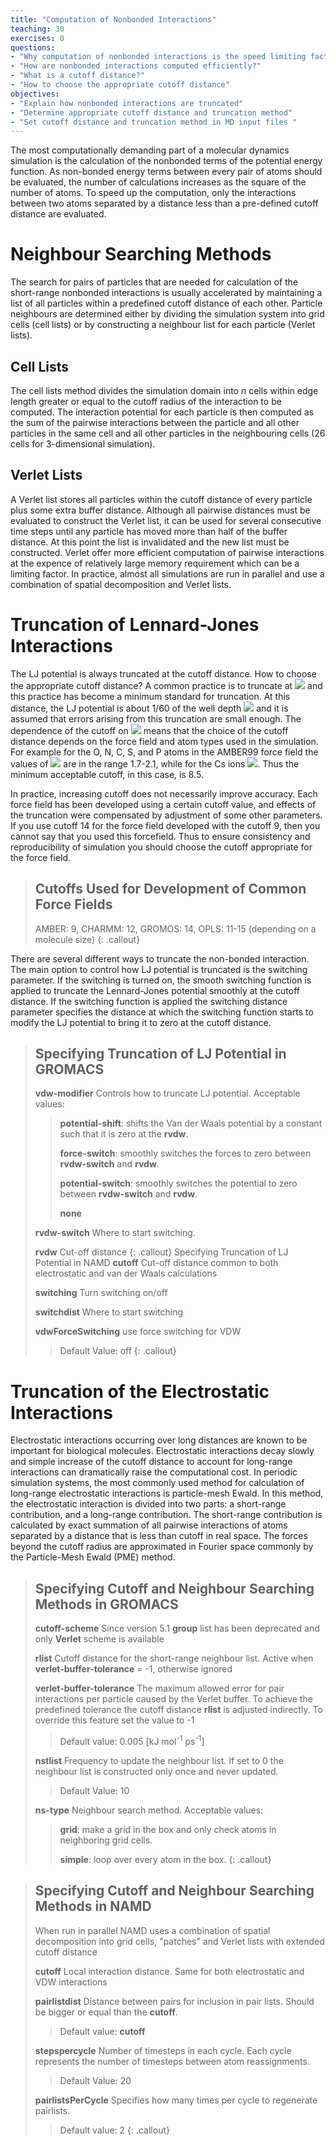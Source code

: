 ```yaml
---
title: "Computation of Nonbonded Interactions"
teaching: 30
exercises: 0
questions:
- "Why computation of nonbonded interactions is the speed limiting factor?"
- "How are nonbonded interactions computed efficiently?"
- "What is a cutoff distance?"
- "How to choose the appropriate cutoff distance"
objectives:
- "Explain how nonbonded interactions are truncated"
- "Determine appropriate cutoff distance and truncation method"
- "Set cutoff distance and truncation method in MD input files "
---
```


The most computationally demanding part of a molecular dynamics simulation is the calculation of the nonbonded terms of the potential energy function. As non-bonded energy terms between every pair of atoms should be evaluated, the number of calculations increases as the square of the number of atoms. To speed up the computation, only the interactions between two atoms separated by a distance less than a pre-defined cutoff distance are evaluated.

# Neighbour Searching Methods
 The search for pairs of particles that are needed for calculation of the short-range nonbonded interactions is usually accelerated by maintaining a list of all particles within a predefined cutoff distance of each other.  Particle neighbours are determined either by dividing the simulation system into grid cells (cell lists) or by constructing a neighbour list for each particle (Verlet lists).

## Cell Lists
The cell lists method divides the simulation domain into *n* cells within edge length greater or equal to the cutoff radius of the interaction to be computed.  The interaction potential for each particle is then computed as the sum of the pairwise interactions between the particle and all other particles in the same cell and all other particles in the neighbouring cells (26 cells for 3-dimensional simulation).

## Verlet Lists
A Verlet list stores all particles within the cutoff distance of every particle plus some extra buffer distance. Although all pairwise distances must be evaluated to construct the Verlet list, it can be used for several consecutive time steps until any particle has moved more than half of the buffer distance. At this point the list is invalidated and the new list must be constructed. Verlet offer more efficient computation of pairwise interactions at the expence of relatively large memory requirement which can be a limiting factor. In practice, almost all simulations are run in parallel and use a combination of spatial decomposition and Verlet lists.

# Truncation of Lennard-Jones Interactions

The LJ potential is always truncated at the cutoff distance. How to choose the appropriate cutoff distance? A common practice is to truncate at <img src="https://latex.codecogs.com/gif.latex?2.5\sigma"/> and this practice has become a minimum standard for truncation.  At this distance, the LJ potential is about 1/60 of the well depth <img src="https://latex.codecogs.com/gif.latex?\epsilon"/> and it is assumed that errors arising from this truncation are small enough. The dependence of the cutoff on <img src="https://latex.codecogs.com/gif.latex?\sigma"/> means that the choice of the cutoff distance depends on the force field and atom types used in the simulation. For example for the O, N, C, S, and P atoms in the AMBER99 force field the values of <img src="https://latex.codecogs.com/gif.latex?\sigma"/> are in the range 1.7-2.1,  while for the Cs ions  <img src="https://latex.codecogs.com/gif.latex?\sigma=3.4"/>. Thus the minimum acceptable cutoff, in this case, is 8.5.

In practice, increasing cutoff does not necessarily improve accuracy. Each force field has been developed using a certain cutoff value, and effects of the truncation were compensated by adjustment of some other parameters. If you use cutoff 14 for the force field developed with the cutoff 9, then you cannot say that you used this forcefield. Thus to ensure consistency and reproducibility of simulation you should choose the cutoff appropriate for the force field.

> ## Cutoffs Used for Development of Common Force Fields
> AMBER: 9,
> CHARMM: 12,
> GROMOS: 14,
> OPLS: 11-15 (depending on a molecule size)
{: .callout}

There are several different ways to truncate the non-bonded interaction. The main option to control how LJ potential is truncated is the switching parameter. If the switching is turned on, the smooth switching function is applied to truncate the Lennard-Jones potential smoothly at the cutoff distance. If the switching function is applied the switching distance parameter specifies the distance at which the switching function starts to modify the LJ potential to bring it to zero at the cutoff distance.

> ## Specifying Truncation of LJ Potential in GROMACS
> **vdw-modifier**
> Controls how to truncate LJ potential. Acceptable values:
> >**potential-shift**: shifts the Van der Waals potential by a constant such that it is zero at the **rvdw**.
>>
>>**force-switch**: smoothly switches the forces to zero between **rvdw-switch** and **rvdw**.
>>
>> **potential-switch**: smoothly switches the potential to zero between **rvdw-switch** and **rvdw**.
>>
>>**none**
>
> **rvdw-switch**
> Where to start switching.
>
> **rvdw**
> Cut-off distance
{: .callout}
> Specifying Truncation of LJ Potential in NAMD
> **cutoff**
> Cut-off distance common to both electrostatic and van der Waals calculations
>
> **switching**
> Turn switching on/off
>
> **switchdist**
> Where to start switching
>
> **vdwForceSwitching**
> use force switching for VDW
>> Default Value: off
{: .callout}



# Truncation of the Electrostatic Interactions
Electrostatic interactions occurring over long distances are known to be important for biological molecules. Electrostatic interactions decay slowly and simple increase of the cutoff distance to account for long-range interactions can dramatically raise the computational cost. In periodic simulation systems, the most commonly used method for calculation of long-range electrostatic interactions is particle-mesh Ewald.  In this method, the electrostatic interaction is divided into two parts: a short-range contribution, and a long-range contribution. The short-range contribution is calculated by exact summation of all pairwise interactions of atoms separated by a distance that is less than cutoff in real space. The forces beyond the cutoff radius are approximated in Fourier space commonly by the Particle-Mesh Ewald (PME) method.

> ## Specifying Cutoff and Neighbour Searching Methods in GROMACS
> **cutoff-scheme**
> Since version 5.1 **group** list has been deprecated and only **Verlet** scheme is available
>
> **rlist**
> Cutoff distance for the short-range neighbour list. Active when **verlet-buffer-tolerance** = -1, otherwise ignored
>
> **verlet-buffer-tolerance**
> The maximum allowed error for pair interactions per particle caused by the Verlet buffer. To achieve the predefined tolerance the cutoff distance **rlist** is adjusted indirectly. To override this feature set the value to -1
>
>> Default value: 0.005 [kJ mol<sup>-1</sup> ps<sup>-1</sup>]
>
>**nstlist**
> Frequency to update the neighbour list. If set to 0 the neighbour list is constructed only once and never updated.
>
>> Default Value: 10
>
>**ns-type**
> Neighbour search method. Acceptable values:
>> **grid**: make a grid in the box and only check atoms in neighboring grid cells.
>>
>> **simple**: loop over every atom in the box.
{: .callout}

> ## Specifying Cutoff and Neighbour Searching Methods in NAMD
> When run in parallel NAMD uses a combination of spatial decomposition into grid cells, "patches" and Verlet lists with extended cutoff distance
>
> **cutoff**
> Local interaction distance. Same for both electrostatic and VDW interactions
>
> **pairlistdist**
> Distance between pairs for inclusion in pair lists. Should be bigger or equal than the **cutoff**.
>
>> Default value: **cutoff**
>
> **stepspercycle**
> Number of timesteps in each cycle. Each cycle represents the number of timesteps between atom reassignments.
>> Default Value: 20
>
>**pairlistsPerCycle**
> Specifies how many times per cycle to regenerate pairlists.
>> Default value: 2
{: .callout}
